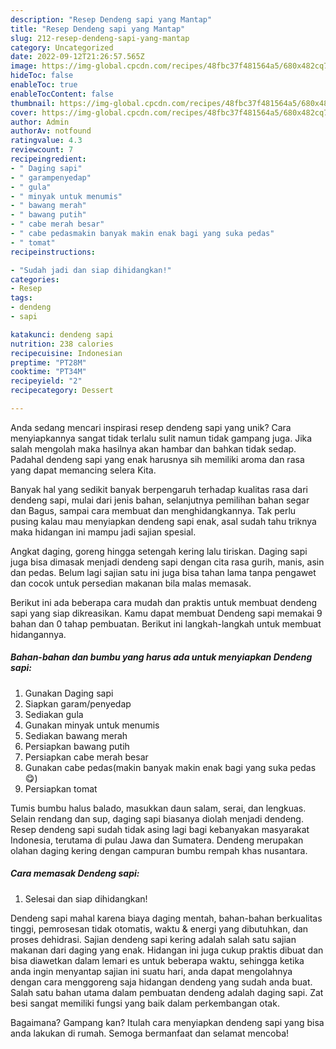```yaml
---
description: "Resep Dendeng sapi yang Mantap"
title: "Resep Dendeng sapi yang Mantap"
slug: 212-resep-dendeng-sapi-yang-mantap
category: Uncategorized
date: 2022-09-12T21:26:57.565Z
image: https://img-global.cpcdn.com/recipes/48fbc37f481564a5/680x482cq70/dendeng-sapi-foto-resep-utama.jpg
hideToc: false
enableToc: true
enableTocContent: false
thumbnail: https://img-global.cpcdn.com/recipes/48fbc37f481564a5/680x482cq70/dendeng-sapi-foto-resep-utama.jpg
cover: https://img-global.cpcdn.com/recipes/48fbc37f481564a5/680x482cq70/dendeng-sapi-foto-resep-utama.jpg
author: Admin
authorAv: notfound
ratingvalue: 4.3
reviewcount: 7
recipeingredient:
- " Daging sapi"
- " garampenyedap"
- " gula"
- " minyak untuk menumis"
- " bawang merah"
- " bawang putih"
- " cabe merah besar"
- " cabe pedasmakin banyak makin enak bagi yang suka pedas"
- " tomat"
recipeinstructions:

- "Sudah jadi dan siap dihidangkan!"
categories:
- Resep
tags:
- dendeng
- sapi

katakunci: dendeng sapi 
nutrition: 238 calories
recipecuisine: Indonesian
preptime: "PT28M"
cooktime: "PT34M"
recipeyield: "2"
recipecategory: Dessert

---
```





Anda sedang mencari inspirasi resep dendeng sapi yang unik? Cara menyiapkannya sangat tidak terlalu sulit namun tidak gampang juga. Jika salah mengolah maka hasilnya akan hambar dan bahkan tidak sedap. Padahal dendeng sapi yang enak harusnya sih memiliki aroma dan rasa yang dapat memancing selera Kita.





Banyak hal yang sedikit banyak berpengaruh terhadap kualitas rasa dari dendeng sapi, mulai dari jenis bahan, selanjutnya pemilihan bahan segar dan Bagus, sampai cara membuat dan menghidangkannya. Tak perlu pusing kalau mau menyiapkan dendeng sapi enak,      asal sudah tahu triknya maka hidangan ini mampu jadi sajian spesial.














Angkat daging, goreng hingga setengah kering lalu tiriskan. Daging sapi juga bisa dimasak menjadi dendeng sapi dengan cita rasa gurih, manis, asin dan pedas. Belum lagi sajian satu ini juga bisa tahan lama tanpa pengawet dan cocok untuk persedian makanan bila malas memasak.






Berikut ini ada beberapa cara mudah dan praktis untuk membuat dendeng sapi yang siap dikreasikan. Kamu dapat membuat Dendeng sapi memakai 9 bahan dan 0 tahap pembuatan. Berikut ini langkah-langkah untuk membuat hidangannya.

<!--inarticleads1-->

##### Bahan-bahan dan bumbu yang harus ada untuk menyiapkan Dendeng sapi:

1. Gunakan  Daging sapi
1. Siapkan  garam/penyedap
1. Sediakan  gula
1. Gunakan  minyak untuk menumis
1. Sediakan  bawang merah
1. Persiapkan  bawang putih
1. Persiapkan  cabe merah besar
1. Gunakan  cabe pedas(makin banyak makin enak bagi yang suka pedas😋)
1. Persiapkan  tomat


Tumis bumbu halus balado, masukkan daun salam, serai, dan lengkuas. Selain rendang dan sup, daging sapi biasanya diolah menjadi dendeng. Resep dendeng sapi sudah tidak asing lagi bagi kebanyakan masyarakat Indonesia, terutama di pulau Jawa dan Sumatera. Dendeng merupakan olahan daging kering dengan campuran bumbu rempah khas nusantara. 

<!--inarticleads2-->

##### Cara memasak Dendeng sapi:


1. Selesai dan siap dihidangkan!

Dendeng sapi mahal karena biaya daging mentah, bahan-bahan berkualitas tinggi, pemrosesan tidak otomatis, waktu &amp; energi yang dibutuhkan, dan proses dehidrasi. Sajian dendeng sapi kering adalah salah satu sajian makanan dari daging yang enak. Hidangan ini juga cukup praktis dibuat dan bisa diawetkan dalam lemari es untuk beberapa waktu, sehingga ketika anda ingin menyantap sajian ini suatu hari, anda dapat mengolahnya dengan cara menggoreng saja hidangan dendeng yang sudah anda buat. Salah satu bahan utama dalam pembuatan dendeng adalah daging sapi. Zat besi sangat memiliki fungsi yang baik dalam perkembangan otak. 

Bagaimana? Gampang kan? Itulah cara menyiapkan dendeng sapi yang bisa anda lakukan di rumah. Semoga bermanfaat dan selamat mencoba!

